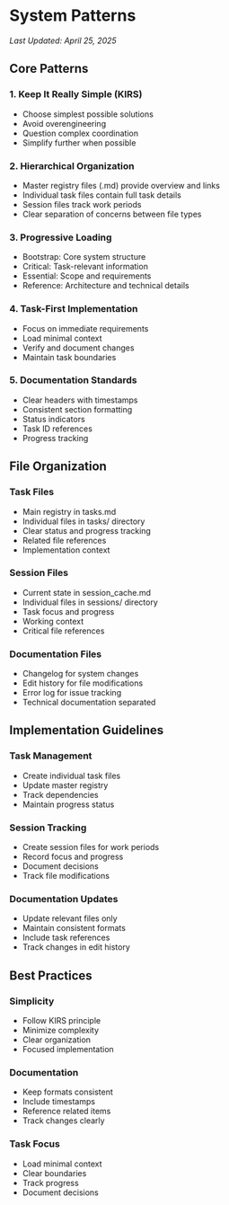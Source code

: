 # System Patterns
*Last Updated: April 25, 2025*

## Core Patterns

### 1. Keep It Really Simple (KIRS)
- Choose simplest possible solutions
- Avoid overengineering
- Question complex coordination
- Simplify further when possible

### 2. Hierarchical Organization
- Master registry files (.md) provide overview and links
- Individual task files contain full task details
- Session files track work periods
- Clear separation of concerns between file types

### 3. Progressive Loading
- Bootstrap: Core system structure
- Critical: Task-relevant information
- Essential: Scope and requirements
- Reference: Architecture and technical details

### 4. Task-First Implementation
- Focus on immediate requirements
- Load minimal context
- Verify and document changes
- Maintain task boundaries

### 5. Documentation Standards
- Clear headers with timestamps
- Consistent section formatting
- Status indicators
- Task ID references
- Progress tracking

## File Organization

### Task Files
- Main registry in tasks.md
- Individual files in tasks/ directory
- Clear status and progress tracking
- Related file references
- Implementation context

### Session Files
- Current state in session_cache.md
- Individual files in sessions/ directory
- Task focus and progress
- Working context
- Critical file references

### Documentation Files
- Changelog for system changes
- Edit history for file modifications
- Error log for issue tracking
- Technical documentation separated

## Implementation Guidelines

### Task Management
- Create individual task files
- Update master registry
- Track dependencies
- Maintain progress status

### Session Tracking
- Create session files for work periods
- Record focus and progress
- Document decisions
- Track file modifications

### Documentation Updates
- Update relevant files only
- Maintain consistent formats
- Include task references
- Track changes in edit history

## Best Practices

### Simplicity
- Follow KIRS principle
- Minimize complexity
- Clear organization
- Focused implementation

### Documentation
- Keep formats consistent
- Include timestamps
- Reference related items
- Track changes clearly

### Task Focus
- Load minimal context
- Clear boundaries
- Track progress
- Document decisions